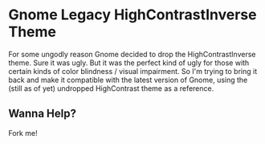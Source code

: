 Gnome Legacy HighContrastInverse Theme
===============================

For some ungodly reason Gnome decided to drop the HighContrastInverse theme.
Sure it was ugly. But it was the perfect kind of ugly for those with certain
kinds of color blindness / visual impairment. So I'm trying to bring it back
and make it compatible with the latest version of Gnome, using the (still as
of yet) undropped HighContrast theme as a reference.

Wanna Help?
-----------

Fork me!
